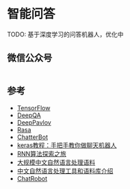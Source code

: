 # 智能问答

TODO: 基于深度学习的问答机器人，优化中
<!-- 智能客服 -->

## 微信公众号

<img :src="$withBase('/image/qrcode_xiaperio_430.jpg')" style="width:250px;"/>

## 参考

- [TensorFlow](https://www.tensorflow.org/)
- [DeepQA](https://github.com/Conchylicultor/DeepQA)
- [DeepPavlov](https://github.com/deepmipt/DeepPavlov)
- [Rasa](https://github.com/RasaHQ/rasa)
- [ChatterBot](https://github.com/gunthercox/ChatterBot)
- [keras教程：手把手教你做聊天机器人](http://www.aiportal.net/%E8%81%8A%E5%A4%A9%E6%9C%BA%E5%99%A8%E4%BA%BA/%E8%81%8A%E5%A4%A9%E6%9C%BA%E5%99%A8%E4%BA%BA-keras-seq2seq)
- [RNN算法探索之旅](https://mp.weixin.qq.com/s?__biz=MzI1NjczMjEwNw==&mid=2247484207&idx=1&sn=3540352314a36d7664097563617a80f5&chksm=ea237d8bdd54f49d84edbea8a1a059e4b7ccc1cbe7e49790cabaf3323da685f06e47e33f411e&scene=21#wechat_redirect)
- [大规模中文自然语言处理语料](https://github.com/brightmart/nlp_chinese_corpus)
- [中文自然语言处理工具和语料库介绍](https://mlln.cn/2018/06/02/[%E8%BD%AC]%E5%90%8A%E7%82%B8%E5%A4%A9%E7%9A%84%E4%B8%AD%E6%96%87%E8%87%AA%E7%84%B6%E8%AF%AD%E8%A8%80%E5%A4%84%E7%90%86%E5%B7%A5%E5%85%B7%E5%92%8C%E8%AF%AD%E6%96%99%E5%BA%93%E4%BB%8B%E7%BB%8D/)
- [ChatRobot](https://github.com/shen1994/ChatRobot)
